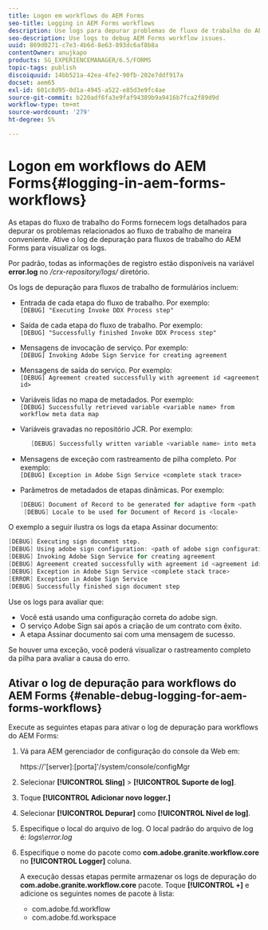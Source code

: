 ```yaml
---
title: Logon em workflows do AEM Forms
seo-title: Logging in AEM Forms workflows
description: Use logs para depurar problemas de fluxo de trabalho do AEM Forms.
seo-description: Use logs to debug AEM Forms workflow issues.
uuid: 869d0271-c7e3-4b6d-8e63-893dc6af8b8a
contentOwner: anujkapo
products: SG_EXPERIENCEMANAGER/6.5/FORMS
topic-tags: publish
discoiquuid: 14bb521a-42ea-4fe2-90fb-202e7ddf917a
docset: aem65
exl-id: 601c8d95-0d1a-4945-a522-e85d3e9fc4ae
source-git-commit: b220adf6fa3e9faf94389b9a9416b7fca2f89d9d
workflow-type: tm+mt
source-wordcount: '279'
ht-degree: 5%

---
```


# Logon em workflows do AEM Forms{#logging-in-aem-forms-workflows}

As etapas do fluxo de trabalho do Forms fornecem logs detalhados para depurar os problemas relacionados ao fluxo de trabalho de maneira conveniente. Ative o log de depuração para fluxos de trabalho do AEM Forms para visualizar os logs.

Por padrão, todas as informações de registro estão disponíveis na variável **error.log** no */crx-repository/logs/* diretório.

Os logs de depuração para fluxos de trabalho de formulários incluem:

* Entrada de cada etapa do fluxo de trabalho. Por exemplo:\
   `[DEBUG] "Executing Invoke DDX Process step"`

* Saída de cada etapa do fluxo de trabalho. Por exemplo:\
   `[DEBUG] "Successfully finished Invoke DDX Process step"`

* Mensagens de invocação de serviço. Por exemplo:\
   `[DEBUG] Invoking Adobe Sign Service for creating agreement`

* Mensagens de saída do serviço. Por exemplo:\
   `[DEBUG] Agreement created successfully with agreement id <agreement id>`

* Variáveis lidas no mapa de metadados. Por exemplo:\
   `[DEBUG] Successfully retrieved variable <variable name> from workflow meta data map`

* Variáveis gravadas no repositório JCR. Por exemplo:

   ```verilog
      [DEBUG] Successfully written variable <variable name> into meta data node at <JCR path where meta data is being written>
   ```

* Mensagens de exceção com rastreamento de pilha completo. Por exemplo:\
   `[DEBUG] Exception in Adobe Sign Service <complete stack trace>`

* Parâmetros de metadados de etapas dinâmicas. Por exemplo:

   ```verilog
   [DEBUG] Document of Record to be generated for adaptive form <path of adaptive form>
    [DEBUG] Locale to be used for Document of Record is <locale>
   ```

O exemplo a seguir ilustra os logs da etapa Assinar documento:

```verilog
[DEBUG] Executing sign document step.
[DEBUG] Using adobe sign configuration: <path of adobe sign configuration>
[DEBUG] Invoking Adobe Sign Service for creating agreement
[DEBUG] Agreement created successfully with agreement id <agreement id>
[DEBUG] Exception in Adobe Sign Service <complete stack trace>
[ERROR] Exception in Adobe Sign Service
[DEBUG] Successfully finished sign document step
```

Use os logs para avaliar que:

* Você está usando uma configuração correta do adobe sign.
* O serviço Adobe Sign sai após a criação de um contrato com êxito.
* A etapa Assinar documento sai com uma mensagem de sucesso.

Se houver uma exceção, você poderá visualizar o rastreamento completo da pilha para avaliar a causa do erro.

## Ativar o log de depuração para workflows do AEM Forms {#enable-debug-logging-for-aem-forms-workflows}

Execute as seguintes etapas para ativar o log de depuração para workflows do AEM Forms:

1. Vá para AEM gerenciador de configuração do console da Web em:

   https://&#39;[server]:[porta]&#39;/system/console/configMgr

1. Selecionar **[!UICONTROL Sling]** > **[!UICONTROL Suporte de log]**.
1. Toque **[!UICONTROL Adicionar novo logger.]**
1. Selecionar **[!UICONTROL Depurar]** como **[!UICONTROL Nível de log]**.
1. Especifique o local do arquivo de log. O local padrão do arquivo de log é: *logs\error.log*
1. Especifique o nome do pacote como **com.adobe.granite.workflow.core** no **[!UICONTROL Logger]** coluna.

   A execução dessas etapas permite armazenar os logs de depuração do **com.adobe.granite.workflow.core** pacote. Toque **[!UICONTROL +]** e adicione os seguintes nomes de pacote à lista:

   * com.adobe.fd.workflow
   * com.adobe.fd.workspace
